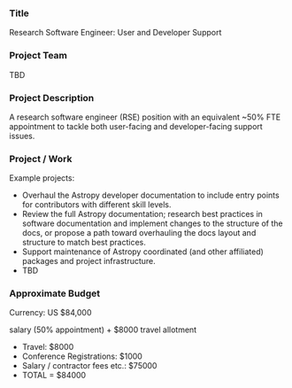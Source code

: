 ### Title

Research Software Engineer: User and Developer Support

### Project Team

TBD

### Project Description

A research software engineer (RSE) position with an equivalent ~50% FTE appointment to tackle both user-facing and developer-facing support issues.

### Project / Work

Example projects:
* Overhaul the Astropy developer documentation to include entry points for contributors with different skill levels.
* Review the full Astropy documentation; research best practices in software documentation and implement changes to the structure of the docs, or propose a path toward overhauling the docs layout and structure to match best practices.
* Support maintenance of Astropy coordinated (and other affiliated) packages and project infrastructure.
* TBD

### Approximate Budget
Currency: US $84,000

salary (50% appointment) + $8000 travel allotment

- Travel: $8000
- Conference Registrations: $1000
- Salary / contractor fees etc.: $75000 
- TOTAL = $84000
